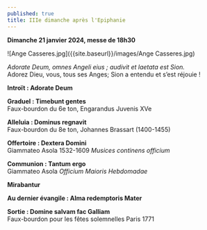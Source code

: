 ```yaml
---
published: true
title: IIIe dimanche après l'Epiphanie
---
```

**Dimanche 21 janvier 2024, messe de 18h30**

![Ange Casseres.jpg]({{site.baseurl}}/images/Ange Casseres.jpg)


*Adorate Deum, omnes Angeli eius ; audivit et laetata est Sion.*  
Adorez Dieu, vous, tous ses Anges; Sion a entendu et s’est réjouie !

**Introït : Adorate Deum**

**Graduel : Timebunt gentes**  
Faux-bourdon du 6e ton, Engarandus Juvenis XVe

**Alleluia : Dominus regnavit**  
Faux-bourdon du 8e ton, Johannes Brassart (1400-1455)

**Offertoire : Dextera Domini**  
Giammateo Asola 1532-1609 *Musices continens officium*

**Communion : Tantum ergo**  
Giammateo Asola *Officium Maioris Hebdomadae*

**Mirabantur**

**Au dernier évangile : Alma redemptoris Mater**

**Sortie : Domine salvam fac Galliam**  
Faux-bourdon pour les fêtes solemnelles Paris 1771
